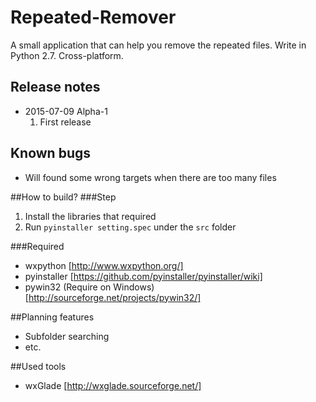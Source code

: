# Repeated-Remover
A small application that can help you remove the repeated files. Write in Python 2.7. Cross-platform.

## Release notes
  * 2015-07-09 Alpha-1
    1. First release

## Known bugs
  * Will found some wrong targets when there are too many files

##How to build?
###Step
  1. Install the libraries that required
  2. Run `pyinstaller setting.spec` under the `src` folder

###Required
  * wxpython [http://www.wxpython.org/]
  * pyinstaller [https://github.com/pyinstaller/pyinstaller/wiki]
  * pywin32 (Require on Windows) [http://sourceforge.net/projects/pywin32/]

##Planning features
  * Subfolder searching
  * etc.

##Used tools
  * wxGlade [http://wxglade.sourceforge.net/]
